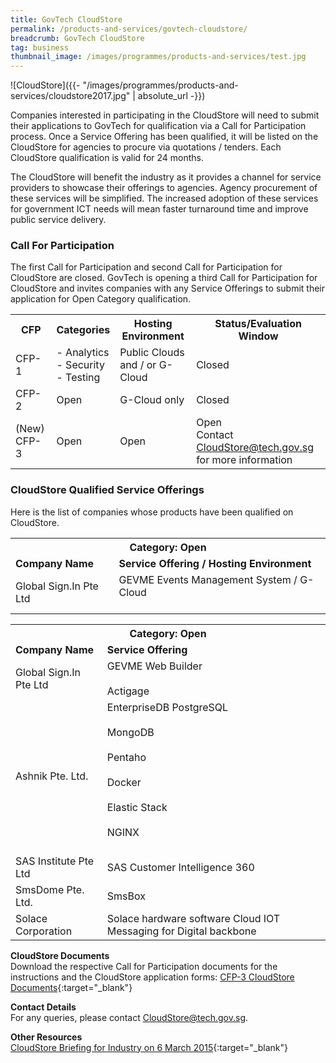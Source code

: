 ```yaml
---
title: GovTech CloudStore
permalink: /products-and-services/govtech-cloudstore/
breadcrumb: GovTech CloudStore
tag: business
thumbnail_image: /images/programmes/products-and-services/test.jpg
---
```

![CloudStore]({{- "/images/programmes/products-and-services/cloudstore2017.jpg" | absolute_url -}})

Companies interested in participating in the CloudStore will need to submit their applications to GovTech for qualification via a Call for Participation process. Once a Service Offering has been qualified, it will be listed on the CloudStore for agencies to procure via quotations / tenders. Each CloudStore qualification is valid for 24 months.

The CloudStore will benefit the industry as it provides a channel for service providers to showcase their offerings to agencies. Agency procurement of these services will be simplified. The increased adoption of these services for government ICT needs will mean faster turnaround time and improve public service delivery.

### **Call For Participation**
The first Call for Participation and second Call for Participation for CloudStore are closed. GovTech is opening a third Call for Participation for CloudStore and invites companies with any Service Offerings to submit their application for Open Category qualification.

<table class="table-h">
  <tr>
    <th>CFP</th>
    <th>Categories</th>
    <th>Hosting Environment</th>
    <th>Status/Evaluation Window</th>
  </tr>
  <tr>
    <td>CFP-1</td>
    <td>- Analytics<br>- Security<br>- Testing </td>
    <td>Public Clouds and / or G-Cloud</td>
    <td>Closed</td>
  </tr>
  <tr>
    <td>CFP-2</td>
    <td>Open</td>
    <td>G-Cloud only</td>
    <td>Closed</td>
  </tr>
  <tr>
    <td>(New) CFP-3</td>
    <td>Open</td>
    <td>Open</td>
    <td>Open <br> Contact <a href="mailto:CloudStore@tech.gov.sg">CloudStore@tech.gov.sg</a> for more information</td>
  </tr>
</table>


### **CloudStore Qualified Service Offerings**
Here is the list of companies whose products have been qualified on CloudStore.

<table class="table-h">
  <tr>
    <th colspan="2">Category: Open</th>
  </tr>
  <tr>
      <td><strong>Company Name</strong></td>
      <td><strong>Service Offering / Hosting Environment</strong></td>
  </tr>
  <tr>
      <td>Global Sign.In Pte Ltd<br></td>
      <td>GEVME Events Management System / G-Cloud<br><br></td>
  </tr>
</table>

<table class="table-h">
    <tr>
      <th colspan="2">Category: Open</th>
    </tr>
    <tr>
      <td><strong>Company Name</strong></td>
      <td><strong>Service Offering </strong></td>
    </tr>
    <tr>
      <td>Global Sign.In Pte Ltd<br></td>
      <td>GEVME Web Builder<br><br>Actigage</td>
    </tr>
    <tr>
      <td>Ashnik Pte. Ltd.<br></td>
      <td>EnterpriseDB PostgreSQL<br><br>MongoDB<br><br>Pentaho<br><br>Docker<br><br>Elastic Stack<br><br>NGINX<br><br></td>     </tr>
    <tr>
      <td>SAS Institute Pte Ltd<br></td>
      <td>SAS Customer Intelligence 360</td>
    </tr>
    <tr>
      <td>SmsDome Pte. Ltd.<br></td>
      <td style="text-align: left;">SmsBox</td>
    </tr>
    <tr>
      <td>Solace Corporation<br></td>
      <td>Solace hardware software Cloud IOT Messaging for Digital backbone</td>
    </tr>
  </table>

**CloudStore Documents**<br>
Download the respective Call for Participation documents for the instructions and the CloudStore application forms:
[CFP-3 CloudStore Documents](/files/products-and-services/Call-For-Participation-3-11Jul2017.zip){:target="_blank"}

**Contact Details**<br>
For any queries, please contact [CloudStore@tech.gov.sg](mailto:CloudStore@tech.gov.sg). 

**Other Resources**<br>
[CloudStore Briefing for Industry on 6 March 2015](/files/products-and-services/CloudStoreBriefingForIndustry-06Mar2015.pdf){:target="_blank"}

